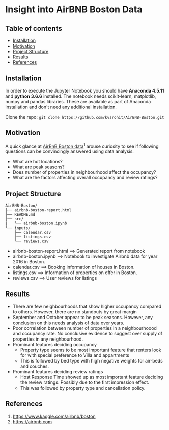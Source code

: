 # Insight into AirBNB Boston Data

## Table of contents

- [Installation](#installation)
- [Motivation](#motivation)
- [Project Structure](#project-structure)
- [Results](#results)
- [References](#references)


## Installation

In order to execute the Jupyter Notebook you should have **Anaconda 4.5.11** and **python 3.6.6** installed. 
The notebook needs scikit-learn, matplotlib, numpy and pandas libraries. These are available as part of Anaconda installation and don't need any additional installation.

Clone the repo: `git clone https://github.com/kvsrohit/AirBNB-Boston.git`

## Motivation
A quick glance at [AirBnB Boston data][1]<sup>1</sup> arouse curiosity to see if following questions can be convincingly answered using data analysis.

- What are hot locations?
- What are peak seasons?
- Does number of properties in neighbourhood affect the occupancy?
- What are the factors affecting overall occupancy and review ratings?

## Project Structure

```text
AirBNB-Boston/
├── airbnb-boston-report.html
├── README.md
├── src/
|   └── airbnb-boston.ipynb
└── inputs/
    ├── calendar.csv
    ├──	listings.csv
    └── reviews.csv
```

- airbnb-boston-report.html ==> Generated report from notebook
- airbnb-boston.ipynb ==> Notebook to investigate Airbnb data for year 2016 in Boston.
- calendar.csv         ==> Booking information of houses in Boston.
- listings.csv         ==> Information of properties on offer in Boston.
- reviews.csv          ==> User reviews for listings 

## Results
- There are few neighbourhoods that show higher occupancy compared to others. However, there are no standouts by great margin
- September and October appear to be peak seasons. However, any conclusion on this needs analysis of data over years.
- Poor correlation between number of properties in a neighbourhoood and occupancy rate. No conclusive evidence to suggest over supply of properties in any neighbourhood.
- Prominant features deciding occupancy
  - Property type seems to be most important feature that renters look for with special preference to Villa and appartments
  - This is followed by bed type with high negative weights for air-beds and couches.
- Prominant features deciding review ratings
  - Host Response Time showed up as most important feature deciding the review ratings. Possibly due to the first impression effect.
  - This was followed by property type and cancellation policy.



## References
1. https://www.kaggle.com/airbnb/boston 
1. https://airbnb.com

[1]: https://www.kaggle.com/airbnb/boston "AirBnB Boston data @ Keggle"
[2]: https://airbnb.com "Airbnb"

